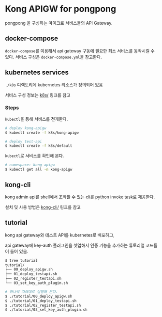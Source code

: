 # Kong APIGW for pongpong

pongpong 을 구성하는 마이크로 서비스들의 API Gateway.

## docker-compose

`docker-compose`를 이용해서 api gateway 구동에 필요한 최소 서비스를 동작시킬 수 있다.
서비스 구성은 `docker-compose.yml`을 참고한다.

## kubernetes services

`./k8s` 디렉토리에 kubernetes 리소스가 정의되어 있음

서비스 구성 정보는 [k8s/](k8s/) 링크를 참고

### Steps

`kubectl`을 통해 서비스를 전개한다.

``` sh
# deploy kong-apigw
$ kubectl create -f k8s/kong-apigw

# deploy test-api
$ kubectl create -f k8s/default
```

`kubectl`로 서비스를 확인해 본다.

``` sh
# namespace: kong-apigw
$ kubectl get all -n kong-apigw
```

## kong-cli

kong admin api를 shell에서 조작할 수 있는 cli를 python invoke task로 제공한다.

설치 및 사용 방법은 [kong-cli/](kong-cli/) 링크를 참고

## tutorial

kong api gateway와 테스트 API를 kubernetes로 배포하고,

api gateway에 key-auth 플러그인을 셋업해서 인증 기능을 추가하는 튜토리얼 코드들이 들어 있음.

``` sh
$ tree tutorial
tutorial/
├── 00_deploy_apigw.sh
├── 01_deploy_testapi.sh
├── 02_register_testapi.sh
└── 03_set_key_auth_plugin.sh

# 하나씩 차례대로 실행해 본다.
$ ./tutorial/00_deploy_apigw.sh
$ ./tutorial/01_deploy_testapi.sh
$ ./tutorial/02_register_testapi.sh
$ ./tutorial/03_set_key_auth_plugin.sh
```

